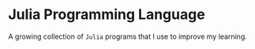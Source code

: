 # Julia Programming Language

A growing collection of `Julia` programs that I use to improve my learning.
